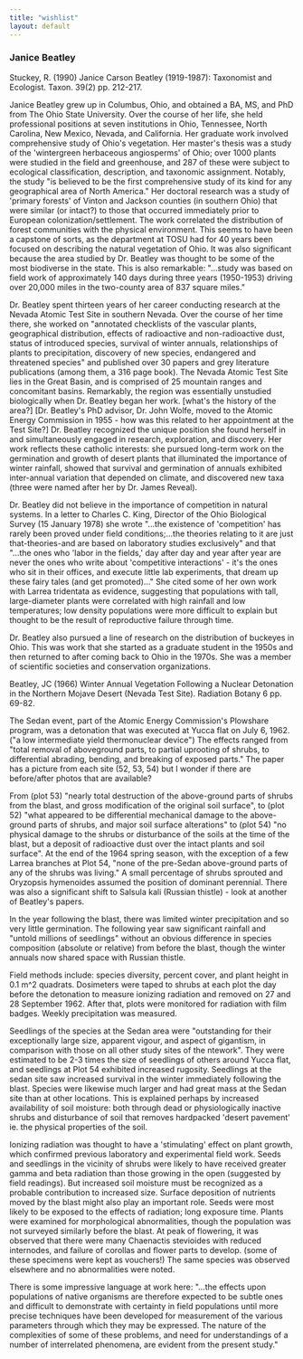 ```yaml
---
title: "wishlist"
layout: default
---
```



### Janice Beatley

Stuckey, R. (1990) Janice Carson Beatley (1919-1987): Taxonomist and Ecologist. Taxon. 39(2) pp. 212-217.

Janice Beatley grew up in Columbus, Ohio, and obtained a BA, MS, and PhD from The Ohio State University. Over the course of her life, she held professional positions at seven institutions in Ohio, Tennessee, North Carolina, New Mexico, Nevada, and California. Her graduate work involved comprehensive study of Ohio's vegetation. Her master's thesis was a study of the 'wintergreen herbaceous angiosperms' of Ohio; over 1000 plants were studied in the field and greenhouse, and 287 of these were subject to ecological classification, description, and taxonomic assignment. Notably, the study "is believed to be the first comprehensive study of its kind for any geographical area of North America." Her doctoral research was a study of 'primary forests' of Vinton and Jackson counties (in southern Ohio) that were similar (or intact?) to those that occurred immediately prior to European colonization/settlement. The work correlated the distribution of forest communities with the physical environment. This seems to have been a capstone of sorts, as the department at TOSU had for 40 years been focused on describing the natural vegetation of Ohio. It was also significant because the area studied by Dr. Beatley was thought to be some of the most biodiverse in the state. This is also remarkable: "...study was based on field work of approximately 140 days during three years (1950-1953) driving over 20,000 miles in the two-county area of 837 square miles."

Dr. Beatley spent thirteen years of her career conducting research at the Nevada Atomic Test Site in southern Nevada. Over the course of her time there, she worked on "annotated checklists of the vascular plants, geographical distribution, effects of radioactive and non-radioactive dust, status of introduced species, survival of winter annuals, relationships of plants to precipitation, discovery of new species, endangered and threatened species" and published over 30 papers and grey literature publications (among them, a 316 page book). The Nevada Atomic Test Site lies in the Great Basin, and is comprised of 25 mountain ranges and concomitant basins. Remarkably, the region was essentially unstudied biologically when Dr. Beatley began her work. [what's the history of the area?] [Dr. Beatley's PhD advisor, Dr. John Wolfe, moved to the Atomic Energy Commission in 1955 - how was this related to her appointment at the Test Site?] Dr. Beatley recognized the unique position she found herself in and simultaneously engaged in research, exploration, and discovery. Her work reflects these catholic interests: she pursued long-term work on the germination and growth of desert plants that illuminated the importance of winter rainfall, showed that survival and germination of annuals exhibited inter-annual variation that depended on climate, and discovered new taxa (three were named after her by Dr. James Reveal). 

Dr. Beatley did not believe in the importance of competition in natural systems. In a letter to Charles C. King, Director of the Ohio Biological Survey (15 January 1978) she wrote "...the existence of 'competition' has rarely been proved under field conditions;...the theories relating to it are just that-theories-and are based on laboratory studies exclusively" and that "...the ones who 'labor in the fields,' day after day and year after year are never the ones who write about 'competitive interactions' - it's the ones who sit in their offices, and execute little lab experiments, that dream up these fairy tales (and get promoted)..." She cited some of her own work with Larrea tridentata as evidence, suggesting that populations with tall, large-diameter plants were correlated with high rainfall and low temperatures; low density populations were more difficult to explain but thought to be the result of reproductive failure through time.

Dr. Beatley also pursued a line of research on the distribution of buckeyes in Ohio. This was work that she started as a graduate student in the 1950s and then returned to after coming back to Ohio in the 1970s. She was a member of scientific societies and conservation organizations. 

Beatley, JC (1966) Winter Annual Vegetation Following a Nuclear Detonation in the Northern Mojave Desert (Nevada Test Site). Radiation Botany 6 pp. 69-82.

The Sedan event, part of the Atomic Energy Commission's Plowshare program, was a detonation that was executed at Yucca flat on July 6, 1962. ("a low intermediate yield thermonuclear device") The effects ranged from "total removal of aboveground parts, to partial uprooting of shrubs, to differential abrading, bending, and breaking of exposed parts." The paper has a picture from each site (52, 53, 54) but I wonder if there are before/after photos that are available?

From (plot 53) "nearly total destruction of the above-ground parts of shrubs from the blast, and gross modification of the original soil surface", to (plot 52) "what appeared to be differential mechanical damage to the above-ground parts of shrubs, and major soil surface alterations" to (plot 54) "no physical damage to the shrubs or disturbance of the soils at the time of the blast, but a deposit of radioactive dust over the intact plants and soil surface". At the end of the 1964 spring season, with the exception of a few Larrea branches at Plot 54, "none of the pre-Sedan above-ground parts of any of the shrubs was living." A small percentage of shrubs sprouted and Oryzopsis hymenoides assumed the position of dominant perennial. There was also a significant shift to Salsula kali (Russian thistle) - look at another of Beatley's papers.

In the year following the blast, there was limited winter precipitation and so very little germination. The following year saw significant rainfall and "untold millions of seedlings" without an obvious difference in species composition (absolute or relative) from before the blast, though the winter annuals now shared space with Russian thistle. 

Field methods include: species diversity, percent cover, and plant height in 0.1 m^2 quadrats. Dosimeters were taped to shrubs at each plot the day before the detonation to measure ionizing radiation and removed on 27 and 28 September 1962. After that, plots were monitored for radiation with film badges. Weekly precipitation was measured.

Seedlings of the species at the Sedan area were "outstanding for their exceptionally large size, apparent vigour, and aspect of gigantism, in comparison with those on all other study sites of the ntework". They were estimated to be 2-3 times the size of seedlings of others around Yucca flat, and seedlings at Plot 54 exhibited increased rugosity. Seedlings at the sedan site saw increased survival in the winter immediately following the blast. Species were likewise much larger and had great mass at the Sedan site than at other locations. This is explained perhaps by increased availability of soil moisture: both through dead or physiologically inactive shrubs and disturbance of soil that removes hardpacked 'desert pavement' ie. the physical properties of the soil.

Ionizing radiation was thought to have a 'stimulating' effect on plant growth, which confirmed previous laboratory and experimental field work. Seeds and seedlings in the vicinity of shrubs were likely to have received greater gamma and beta radiation than those growing in the open (suggested by field readings). But increased soil moisture must be recognized as a probable contribution to increased size. Surface deposition of nutrients moved by the blast might also play an important role. Seeds were most likely to be exposed to the effects of radiation; long exposure time. Plants were examined for morphological abnormalities, though the population was not surveyed similarly before the blast. At peak of flowering, it was observed that there were many Chaenactis stevioides with reduced internodes, and failure of corollas and flower parts to develop. (some of these specimens were kept as vouchers!) The same species was observed elsewhere and no abnormalities were noted. 

There is some impressive language at work here: "...the effects upon populations of native organisms are therefore expected to be subtle ones and difficult to demonstrate with certainty in field populations until more precise techniques have been developed for measurement of the various parameters through which they may be expressed. The nature of the complexities of some of these problems, and need for understandings of a number of interrelated phenomena, are evident from the present study."


